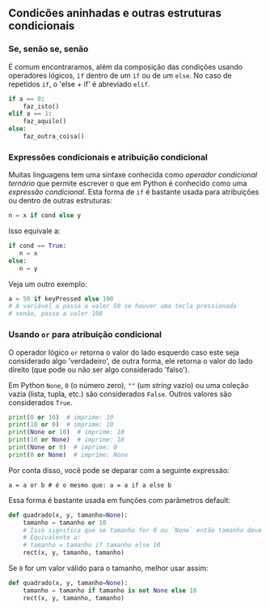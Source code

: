 ## Condicões aninhadas e outras estruturas condicionais

### Se, senão se, senão

É comum encontraramos, além da composição das condições usando operadores lógicos, `ìf` dentro de um `ìf` ou de um `else`.
No caso de repetidos `if`, o 'else + if' é abreviado `elif`.

```python
if a == 0:
    faz_isto()
elif a == 1:
    faz_aquilo()
else:
    faz_outra_coisa()
```

### Expressões condicionais e atribuição condicional

Muitas linguagens tem uma sintaxe conhecida como *operador condicional ternário* que permite escrever o que em Python é conhecido como uma *expressão condicional*. Esta forma de `if` é bastante usada para atribuições ou dentro de outras estruturas: 

```python
n = x if cond else y
```
Isso equivale a:

```python
if cond == True:
   n = x
else:
   n = y
```
Veja um outro exemplo:

```python
a = 50 if keyPressed else 100
# A variável a passa a valer 50 se houver uma tecla pressionada
# senão, passa a valer 100
```

### Usando `or` para atribuição condicional

O operador lógico `or` retorna o valor do lado esquerdo caso este seja considerado algo 'verdadeiro', de outra forma, ele retorna o valor do lado direito (que pode ou não ser algo considerado 'falso').

Em Python `None`, `0` (o número zero), `""` (um *string* vazio) ou uma coleção vazia (lista, tupla, etc.) são considerados `False`. Outros valores são considerados `True`. 

```python
print(0 or 10)  # imprime: 10
print(10 or 0)  # imprime: 10
print(None or 10)  # imprime: 10
print(10 or None)  # imprime: 10
print(None or 0)  # imprime: 0
print(0 or None)  # imprime: None
```

Por conta disso, você pode se deparar com a seguinte expressão:

```
a = a or b # é o mesmo que: a = a if a else b
```

Essa forma é bastante usada em funções com parâmetros default:

```python
def quadrado(x, y, tamanho=None):
    tamanho = tamanho or 10
    # Isso significa que se tamanho for 0 ou `None` então tamanho deve passar a valer 10:
    # Equivalente a:
    # tamanho = tamanho if tamanho else 10
    rect(x, y, tamanho, tamanho)
```

Se `0` for um valor válido para o tamanho, melhor usar assim:

```python
def quadrado(x, y, tamanho=None):
    tamanho = tamanho if tamanho is not None else 10
    rect(x, y, tamanho, tamanho)
```
